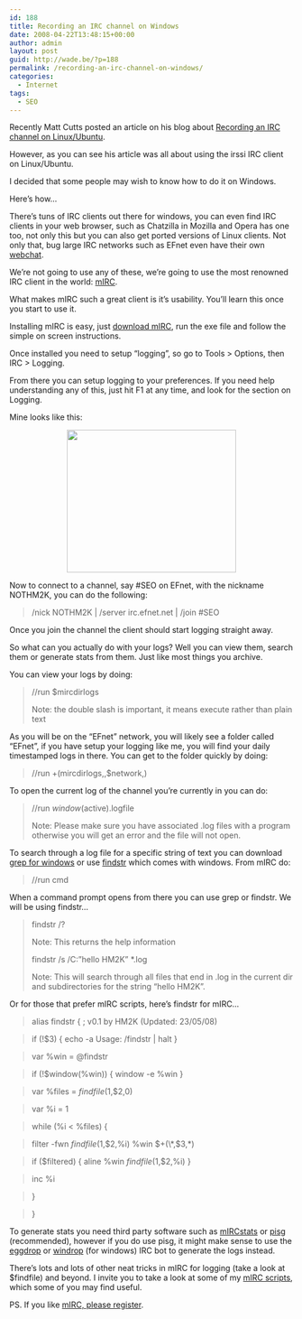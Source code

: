 ```yaml
---
id: 188
title: Recording an IRC channel on Windows
date: 2008-04-22T13:48:15+00:00
author: admin
layout: post
guid: http://wade.be/?p=188
permalink: /recording-an-irc-channel-on-windows/
categories:
  - Internet
tags:
  - SEO
---
```

<p class="lead">
  Recently Matt Cutts posted an article on his blog about <a href="http://www.mattcutts.com/blog/recording-an-irc-channel-on-linuxubuntu/">Recording an IRC channel on Linux/Ubuntu</a>.
</p>

However, as you can see his article was all about using the irssi IRC client on Linux/Ubuntu.

I decided that some people may wish to know how to do it on Windows.

Here&#8217;s how&#8230;

<!--more-->

There&#8217;s tuns of IRC clients out there for windows, you can even find IRC clients in your web browser, such as Chatzilla in Mozilla and Opera has one too, not only this but you can also get ported versions of Linux clients. Not only that, bug large IRC networks such as EFnet even have their own [webchat](http://chat.efnet.org/).

We&#8217;re not going to use any of these, we&#8217;re going to use the most renowned IRC client in the world: [mIRC](http://www.mirc.com/).

What makes mIRC such a great client is it&#8217;s usability. You&#8217;ll learn this once you start to use it.

Installing mIRC is easy, just [download mIRC](http://www.mirc.com/get.php), run the exe file and follow the simple on screen instructions.

Once installed you need to setup &#8220;logging&#8221;, so go to Tools > Options, then IRC > Logging.

From there you can setup logging to your preferences. If you need help understanding any of this, just hit F1 at any time, and look for the section on Logging.

Mine looks like this:

<p style="text-align: center;">
  <a href="http://wade.be/upload/mirc-logging.jpg"><img class="alignnone size-medium wp-image-189" title="mirc-logging" src="http://wade.be/upload/mirc-logging-300x253.jpg" alt="" width="300" height="253" /></a>
</p>

Now to connect to a channel, say #SEO on EFnet, with the nickname NOTHM2K, you can do the following:

> /nick NOTHM2K | /server irc.efnet.net | /join #SEO

Once you join the channel the client should start logging straight away.

So what can you actually do with your logs? Well you can view them, search them or generate stats from them. Just like most things you archive.

You can view your logs by doing:

> //run $mircdirlogs
> 
> Note: the double slash is important, it means execute rather than plain text

As you will be on the &#8220;EFnet&#8221; network, you will likely see a folder called &#8220;EFnet&#8221;, if you have setup your logging like me, you will find your daily timestamped logs in there. You can get to the folder quickly by doing:

> //run $+($mircdirlogs,\,$network,\)

To open the current log of the channel you&#8217;re currently in you can do:

> //run $window($active).logfile
> 
> Note: Please make sure you have associated .log files with a program otherwise you will get an error and the file will not open.

To search through a log file for a specific string of text you can download [grep for windows](http://gnuwin32.sourceforge.net/packages/grep.htm) or use [findstr](http://technet2.microsoft.com/windowsserver/en/library/2b01d7f5-ab5a-407f-b5ec-f46248289db91033.mspx?mfr=true) which comes with windows. From mIRC do:

> //run cmd

When a command prompt opens from there you can use grep or findstr. We will be using findstr&#8230;

> findstr /?
> 
> Note: This returns the help information
> 
> findstr /s /C:&#8221;hello HM2K&#8221; *.log
> 
> Note: This will search through all files that end in .log in the current dir and subdirectories for the string &#8220;hello HM2K&#8221;.

Or for those that prefer mIRC scripts, here&#8217;s findstr for mIRC&#8230;

> alias findstr { ; v0.1 by HM2K (Updated: 23/05/08)
  
> if (!$3) { echo -a Usage: /findstr <path> <file-match> <string-match> | halt }
  
> var %win = @findstr
  
> if (!$window(%win)) { window -e %win }
  
> var %files = $findfile($1,$2,0)
  
> var %i = 1
  
> while (%i < %files) {
  
> filter -fwn $findfile($1,$2,%i) %win $+(\*,$3,\*)
  
> if ($filtered) { aline %win $findfile($1,$2,%i) }
  
> inc %i
  
> }
  
> }

To generate stats you need third party software such as [mIRCstats](http://www.nic.fi/~mauvinen/mircstats/) or [pisg](http://pisg.sourceforge.net/) (recommended), however if you do use pisg, it might make sense to use the [eggdrop](http://www.eggheads.org/) or [windrop](http://windrop.sourceforge.net/downloads.html) (for windows) IRC bot to generate the logs instead.

There&#8217;s lots and lots of other neat tricks in mIRC for logging (take a look at $findfile) and beyond. I invite you to take a look at some of my [mIRC scripts](http://wade.be/projects/mirc-scripts), which some of you may find useful.

PS. If you like [mIRC, please register](http://wade.be/posts/why-i-registered-mirc).